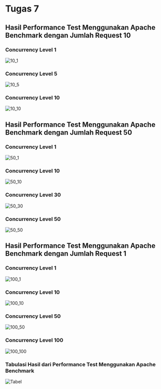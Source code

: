 <h1>Tugas 7</h1>

<h2>Hasil Performance Test Menggunakan Apache Benchmark dengan Jumlah Request 10</h2>

<h3>Concurrency Level 1</h3>

![10_1](https://user-images.githubusercontent.com/45732575/79361092-09c19380-7f6f-11ea-9e90-d8c410ab5479.png)

<h3>Concurrency Level 5</h3>

![10_5](https://user-images.githubusercontent.com/45732575/79361136-1ba33680-7f6f-11ea-84ee-f73f1fb4bdc6.png)

<h3>Concurrency Level 10</h3>

![10_10](https://user-images.githubusercontent.com/45732575/79361176-28c02580-7f6f-11ea-888b-f02798f4a9be.png)

<h2>Hasil Performance Test Menggunakan Apache Benchmark dengan Jumlah Request 50</h2>

<h3>Concurrency Level 1</h3>

![50_1](https://user-images.githubusercontent.com/45732575/79361258-41c8d680-7f6f-11ea-9c51-f0adb7791c35.png)

<h3>Concurrency Level 10</h3>

![50_10](https://user-images.githubusercontent.com/45732575/79361302-51481f80-7f6f-11ea-9d64-16e30e40f863.png)

<h3>Concurrency Level 30</h3>

![50_30](https://user-images.githubusercontent.com/45732575/79361345-5f963b80-7f6f-11ea-84ff-5be74860d0ee.png)

<h3>Concurrency Level 50</h3>

![50_50](https://user-images.githubusercontent.com/45732575/79361401-72107500-7f6f-11ea-8657-08cdec35df94.png)

<h2>Hasil Performance Test Menggunakan Apache Benchmark dengan Jumlah Request 1</h2>

<h3>Concurrency Level 1</h3>

![100_1](https://user-images.githubusercontent.com/45732575/79361461-85bbdb80-7f6f-11ea-90d8-aa38923d8740.png)

<h3>Concurrency Level 10</h3>

![100_10](https://user-images.githubusercontent.com/45732575/79361503-93716100-7f6f-11ea-80ed-aa4d0323beeb.png)

<h3>Concurrency Level 50</h3>

![100_50](https://user-images.githubusercontent.com/45732575/79361531-9c623280-7f6f-11ea-8463-11d8b89fb3c6.png)

<h3>Concurrency Level 100</h3>

![100_100](https://user-images.githubusercontent.com/45732575/79361564-a5530400-7f6f-11ea-8d8c-26f1f1d7c7b7.png)

<h3>Tabulasi Hasil dari Performance Test  Menggunakan Apache Benchmark</h3>

![Tabel](https://user-images.githubusercontent.com/45732575/79361805-fd8a0600-7f6f-11ea-9aaa-05b6d27838f0.png)

